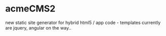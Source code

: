 # acmeCMS2
new static site generator for hybrid html5 / app code - templates currently are jquery, angular on the way..

